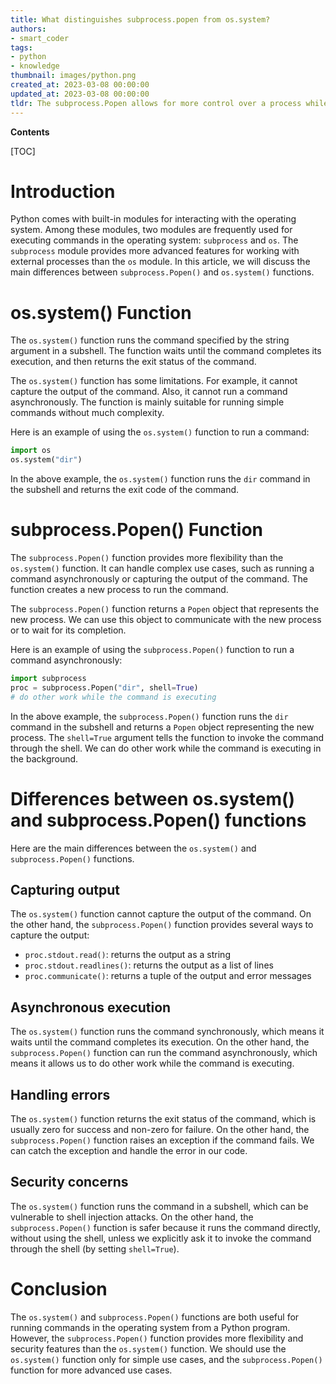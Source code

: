 ```yaml
---
title: What distinguishes subprocess.popen from os.system?
authors:
- smart_coder
tags:
- python
- knowledge
thumbnail: images/python.png
created_at: 2023-03-08 00:00:00
updated_at: 2023-03-08 00:00:00
tldr: The subprocess.Popen allows for more control over a process while os.system simply executes a command in a subshell.
---
```


**Contents**

[TOC]

# Introduction
Python comes with built-in modules for interacting with the operating system. Among these modules, two modules are frequently used for executing commands in the operating system: `subprocess` and `os`. The `subprocess` module provides more advanced features for working with external processes than the `os` module. In this article, we will discuss the main differences between `subprocess.Popen()` and `os.system()` functions.

# os.system() Function
The `os.system()` function runs the command specified by the string argument in a subshell. The function waits until the command completes its execution, and then returns the exit status of the command. 

The `os.system()` function has some limitations. For example, it cannot capture the output of the command. Also, it cannot run a command asynchronously. The function is mainly suitable for running simple commands without much complexity. 

Here is an example of using the `os.system()` function to run a command:

```python
import os
os.system("dir")
```

In the above example, the `os.system()` function runs the `dir` command in the subshell and returns the exit code of the command.

# subprocess.Popen() Function
The `subprocess.Popen()` function provides more flexibility than the `os.system()` function. It can handle complex use cases, such as running a command asynchronously or capturing the output of the command. The function creates a new process to run the command.

The `subprocess.Popen()` function returns a `Popen` object that represents the new process. We can use this object to communicate with the new process or to wait for its completion. 

Here is an example of using the `subprocess.Popen()` function to run a command asynchronously:

```python
import subprocess
proc = subprocess.Popen("dir", shell=True)
# do other work while the command is executing
```

In the above example, the `subprocess.Popen()` function runs the `dir` command in the subshell and returns a `Popen` object representing the new process. The `shell=True` argument tells the function to invoke the command through the shell. We can do other work while the command is executing in the background.

# Differences between os.system() and subprocess.Popen() functions
Here are the main differences between the `os.system()` and `subprocess.Popen()` functions.

## Capturing output
The `os.system()` function cannot capture the output of the command. On the other hand, the `subprocess.Popen()` function provides several ways to capture the output:

- `proc.stdout.read()`: returns the output as a string
- `proc.stdout.readlines()`: returns the output as a list of lines
- `proc.communicate()`: returns a tuple of the output and error messages

## Asynchronous execution
The `os.system()` function runs the command synchronously, which means it waits until the command completes its execution. On the other hand, the `subprocess.Popen()` function can run the command asynchronously, which means it allows us to do other work while the command is executing.

## Handling errors
The `os.system()` function returns the exit status of the command, which is usually zero for success and non-zero for failure. On the other hand, the `subprocess.Popen()` function raises an exception if the command fails. We can catch the exception and handle the error in our code.

## Security concerns
The `os.system()` function runs the command in a subshell, which can be vulnerable to shell injection attacks. On the other hand, the `subprocess.Popen()` function is safer because it runs the command directly, without using the shell, unless we explicitly ask it to invoke the command through the shell (by setting `shell=True`). 

# Conclusion
The `os.system()` and `subprocess.Popen()` functions are both useful for running commands in the operating system from a Python program. However, the `subprocess.Popen()` function provides more flexibility and security features than the `os.system()` function. We should use the `os.system()` function only for simple use cases, and the `subprocess.Popen()` function for more advanced use cases.
